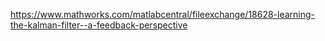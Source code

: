 https://www.mathworks.com/matlabcentral/fileexchange/18628-learning-the-kalman-filter--a-feedback-perspective